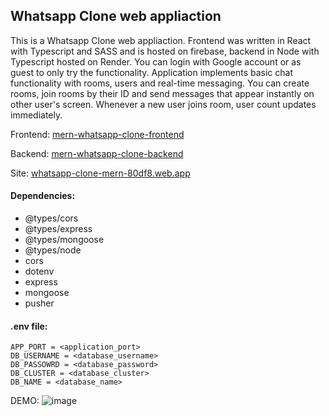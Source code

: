 ## Whatsapp Clone web appliaction
This is a Whatsapp Clone web appliaction. Frontend was written in React with Typescript and SASS and is hosted on firebase, backend in Node with Typescript hosted on Render. You can login with Google account or as guest to only try the functionality. Application implements basic chat functionality with rooms, users and real-time messaging. You can create rooms, join rooms by their ID and send messages that appear instantly on other user's screen. Whenever a new user joins room, user count updates immediately.

Frontend: [mern-whatsapp-clone-frontend](https://github.com/MatiMatik97/mern-whatsapp-clone-frontend)

Backend: [mern-whatsapp-clone-backend](https://github.com/MatiMatik97/mern-whatsapp-clone-backend)

Site: [whatsapp-clone-mern-80df8.web.app](https://whatsapp-clone-mern-80df8.web.app/)

#### Dependencies:

- @types/cors
- @types/express
- @types/mongoose
- @types/node
- cors
- dotenv
- express
- mongoose
- pusher

#### .env file:

```
APP_PORT = <application_port>
DB_USERNAME = <database_username>
DB_PASSOWRD = <database_password>
DB_CLUSTER = <database_cluster>
DB_NAME = <database_name>
```

DEMO:
![image](https://user-images.githubusercontent.com/46346197/217788319-aa25c810-191a-425d-8b45-6a9a273e5f03.png)
